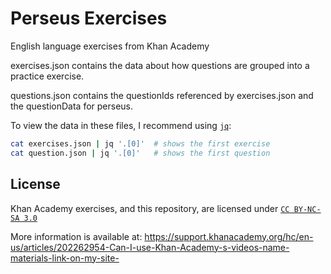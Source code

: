 # Perseus Exercises

English language exercises from Khan Academy

exercises.json contains the data about how questions are grouped into a
practice exercise.

questions.json contains the questionIds referenced by exercises.json and the
questionData for perseus.

To view the data in these files, I recommend using [`jq`](https://stedolan.github.io/jq/):

```sh
cat exercises.json | jq '.[0]'  # shows the first exercise
cat question.json | jq '.[0]'   # shows the first question
```

## License

Khan Academy exercises, and this repository, are licensed under [`CC BY-NC-SA 3.0`](https://creativecommons.org/licenses/by-nc-sa/3.0/)

More information is available at:
https://support.khanacademy.org/hc/en-us/articles/202262954-Can-I-use-Khan-Academy-s-videos-name-materials-link-on-my-site-
